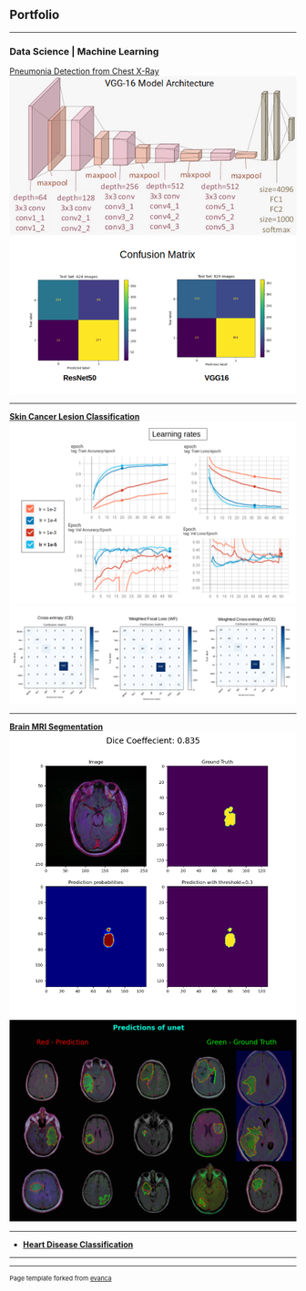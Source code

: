 ## Portfolio

---

### Data Science | Machine Learning

[Pneumonia Detection from Chest X-Ray](https://github.com/Nishita-Kapoor/pneumonia_detection_xrays)
<br>
<img src="images/vgg16.png?raw=true"/>
<img src="images/confusion_matrices.png?raw=true"/>

---
[**Skin Cancer Lesion Classification**](https://github.com/Nishita-Kapoor/skin_cancer)
<br>
<img src="images/learning_rates.png?raw=true"/>
<br>
<img src="images/Confusion_matrices.png?raw=true"/>

---
[**Brain MRI Segmentation**](https://github.com/Nishita-Kapoor/brain_mri_segmentation)
<br>
<img src="images/prediction.png?raw=true"/>
<br>
<img src="images/predictions.gif?raw=true"/>

---

- [**Heart Disease Classification**](https://github.com/Nishita-Kapoor/heart_disease_classification)

---




---
<p style="font-size:11px">Page template forked from <a href="https://github.com/evanca/quick-portfolio">evanca</a></p>
<!-- Remove above link if you don't want to attibute -->
